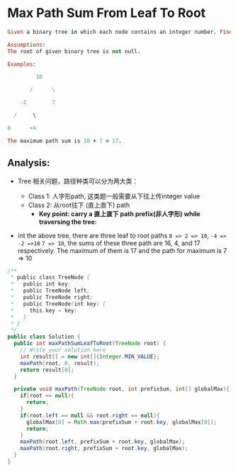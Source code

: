 # Max Path Sum From Leaf To Root

```ruby
Given a binary tree in which each node contains an integer number. Find the maximum possible path sum from a leaf to root.

Assumptions:
The root of given binary tree is not null.

Examples:

         10

       /      \

    -2        7

  /     \

8      -4

The maximum path sum is 10 + 7 = 17.
```


## Analysis:

- Tree 相关问题，路径种类可以分为两大类：
  - Class 1: 人字形path, 这类题一般需要从下往上传integer value
  - Class 2: 从root往下 (直上直下) path
    - **Key point: carry a 直上直下 path prefix(非人字形) while traversing the tree:**


- int the above tree, there are three leaf to root paths `8 => 2 => 10`, `-4 => -2 =>10`
  `7 => 10`, the sums of these three path are 16, 4, and 17 respectively. The maximum of
  them is 17 and the path for maximum is 7 => 10



```java
/**
 * public class TreeNode {
 *   public int key;
 *   public TreeNode left;
 *   public TreeNode right;
 *   public TreeNode(int key) {
 *     this.key = key;
 *   }
 * }
 */
public class Solution {
  public int maxPathSumLeafToRoot(TreeNode root) {
    // Write your solution here
    int result[] = new int[]{Integer.MIN_VALUE};
    maxPath(root, 0, result);
    return result[0];
  }

  private void maxPath(TreeNode root, int prefixSum, int[] globalMax){
    if(root == null){
      return;
    }
    if(root.left == null && root.right == null){
      globalMax[0] = Math.max(prefixSum + root.key, globalMax[0]);
      return;
    }
    maxPath(root.left, prefixSum + root.key, globalMax);
    maxPath(root.right, prefixSum + root.key, globalMax);    
  }
}
```